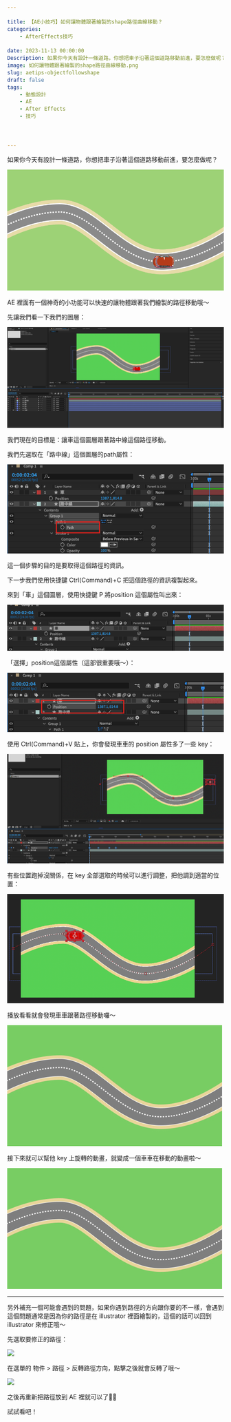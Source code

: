 ```yaml
---

title: 【AE小技巧】如何讓物體跟著繪製的shape路徑曲線移動？
categories:
    - AfterEffects技巧
    
date: 2023-11-13 00:00:00
Description: 如果你今天有設計一條道路，你想把車子沿著這個道路移動前進，要怎麼做呢？
image: 如何讓物體跟著繪製的shape路徑曲線移動.png
slug: aetips-objectfollowshape
draft: false
tags:
    - 動態設計
    - AE
    - After Effects
    - 技巧



---
```



如果你今天有設計一條道路，你想把車子沿著這個道路移動前進，要怎麼做呢？

![](F25DDABB-5C27-47EA-8511-2827DB659062.png)

AE 裡面有一個神奇的小功能可以快速的讓物體跟著我們繪製的路徑移動哦～

先讓我們看一下我們的圖層： 

![](3F771B63-0C9B-4D39-BA04-543FCDC012FF.png)

我們現在的目標是：讓車這個圖層跟著路中線這個路徑移動。

我們先選取在「路中線」這個圖層的path屬性：

![](4635DDEF-8A6C-4A28-BAC0-253E193E54B8.png)

這一個步驟的目的是要取得這個路徑的資訊。

下一步我們使用快捷鍵 Ctrl(Command)+C 把這個路徑的資訊複製起來。

來到「車」這個圖層，使用快捷鍵 P 將position 這個屬性叫出來：

![](4B58ED62-85C2-4CC9-9F36-160915C25973.png)

「選擇」position這個屬性（這部很重要哦～）：

![](2FEAB7CB-C8AE-4195-9447-5FF42E317F41.png)

使用 Ctrl(Command)+V 貼上，你會發現車車的 position 屬性多了一些 key：

![](BBD26858-86D0-46D4-8C4E-6A30DE2FC705.png)

有些位置跑掉沒關係，在 key 全部選取的時候可以進行調整，把他調到適當的位置：

![](9817BD0B-91EE-4EDD-970F-61DE69649AE5.png)

播放看看就會發現車車跟著路徑移動囉～

![](project%20folder%201.gif)

接下來就可以幫他 key 上旋轉的動畫，就變成一個車車在移動的動畫啦～

![](project%20folder%202.gif)

---

另外補充一個可能會遇到的問題，如果你遇到路徑的方向跟你要的不一樣，會遇到這個問題通常是因為你的路徑是在 illustrator 裡面繪製的，這個的話可以回到 illustrator 來修正哦～

先選取要修正的路徑：

![](/A76DAA74-1F1E-4DF8-9FBF-8ABAD5D042B7.png)

在選單的 物件 > 路徑 > 反轉路徑方向，點擊之後就會反轉了哦～

![](/AD76BE0E-02E6-47B9-BA10-4CE30958BF7F.png)

之後再重新把路徑放到 AE 裡就可以了👍🏻️

試試看吧！